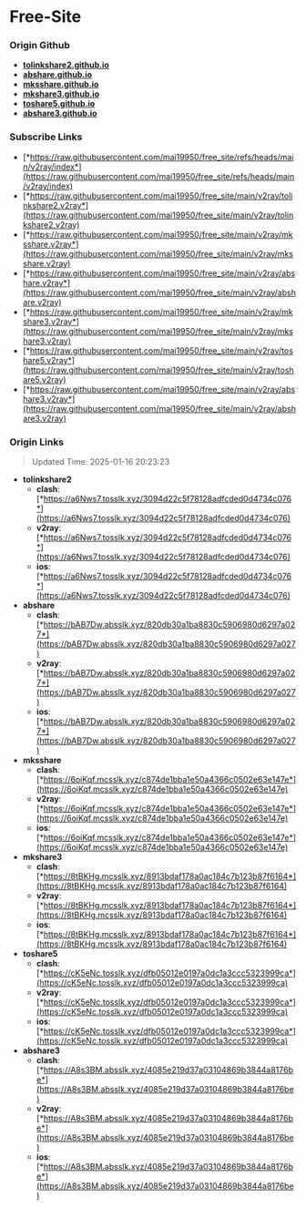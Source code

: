 # Free-Site

### Origin Github

- [**tolinkshare2.github.io**](https://github.com/tolinkshare2/tolinkshare2.github.io)
- [**abshare.github.io**](https://github.com/abshare/abshare.github.io)
- [**mksshare.github.io**](https://github.com/mksshare/mksshare.github.io)
- [**mkshare3.github.io**](https://github.com/mkshare3/mkshare3.github.io)
- [**toshare5.github.io**](https://github.com/toshare5/toshare5.github.io)
- [**abshare3.github.io**](https://github.com/abshare3/abshare3.github.io)

### Subscribe Links

- [*https://raw.githubusercontent.com/mai19950/free_site/refs/heads/main/v2ray/index*](https://raw.githubusercontent.com/mai19950/free_site/refs/heads/main/v2ray/index)
- [*https://raw.githubusercontent.com/mai19950/free_site/main/v2ray/tolinkshare2.v2ray*](https://raw.githubusercontent.com/mai19950/free_site/main/v2ray/tolinkshare2.v2ray)
- [*https://raw.githubusercontent.com/mai19950/free_site/main/v2ray/mksshare.v2ray*](https://raw.githubusercontent.com/mai19950/free_site/main/v2ray/mksshare.v2ray)
- [*https://raw.githubusercontent.com/mai19950/free_site/main/v2ray/abshare.v2ray*](https://raw.githubusercontent.com/mai19950/free_site/main/v2ray/abshare.v2ray)
- [*https://raw.githubusercontent.com/mai19950/free_site/main/v2ray/mkshare3.v2ray*](https://raw.githubusercontent.com/mai19950/free_site/main/v2ray/mkshare3.v2ray)
- [*https://raw.githubusercontent.com/mai19950/free_site/main/v2ray/toshare5.v2ray*](https://raw.githubusercontent.com/mai19950/free_site/main/v2ray/toshare5.v2ray)
- [*https://raw.githubusercontent.com/mai19950/free_site/main/v2ray/abshare3.v2ray*](https://raw.githubusercontent.com/mai19950/free_site/main/v2ray/abshare3.v2ray)

### Origin Links

> Updated Time: 2025-01-16 20:23:23

- **tolinkshare2**
  - **clash**: [*https://a6Nws7.tosslk.xyz/3094d22c5f78128adfcded0d4734c076*](https://a6Nws7.tosslk.xyz/3094d22c5f78128adfcded0d4734c076)
  - **v2ray**: [*https://a6Nws7.tosslk.xyz/3094d22c5f78128adfcded0d4734c076*](https://a6Nws7.tosslk.xyz/3094d22c5f78128adfcded0d4734c076)
  - **ios**: [*https://a6Nws7.tosslk.xyz/3094d22c5f78128adfcded0d4734c076*](https://a6Nws7.tosslk.xyz/3094d22c5f78128adfcded0d4734c076)
- **abshare**
  - **clash**: [*https://bAB7Dw.absslk.xyz/820db30a1ba8830c5906980d6297a027*](https://bAB7Dw.absslk.xyz/820db30a1ba8830c5906980d6297a027)
  - **v2ray**: [*https://bAB7Dw.absslk.xyz/820db30a1ba8830c5906980d6297a027*](https://bAB7Dw.absslk.xyz/820db30a1ba8830c5906980d6297a027)
  - **ios**: [*https://bAB7Dw.absslk.xyz/820db30a1ba8830c5906980d6297a027*](https://bAB7Dw.absslk.xyz/820db30a1ba8830c5906980d6297a027)
- **mksshare**
  - **clash**: [*https://6oiKqf.mcsslk.xyz/c874de1bba1e50a4366c0502e63e147e*](https://6oiKqf.mcsslk.xyz/c874de1bba1e50a4366c0502e63e147e)
  - **v2ray**: [*https://6oiKqf.mcsslk.xyz/c874de1bba1e50a4366c0502e63e147e*](https://6oiKqf.mcsslk.xyz/c874de1bba1e50a4366c0502e63e147e)
  - **ios**: [*https://6oiKqf.mcsslk.xyz/c874de1bba1e50a4366c0502e63e147e*](https://6oiKqf.mcsslk.xyz/c874de1bba1e50a4366c0502e63e147e)
- **mkshare3**
  - **clash**: [*https://8tBKHg.mcsslk.xyz/8913bdaf178a0ac184c7b123b87f6164*](https://8tBKHg.mcsslk.xyz/8913bdaf178a0ac184c7b123b87f6164)
  - **v2ray**: [*https://8tBKHg.mcsslk.xyz/8913bdaf178a0ac184c7b123b87f6164*](https://8tBKHg.mcsslk.xyz/8913bdaf178a0ac184c7b123b87f6164)
  - **ios**: [*https://8tBKHg.mcsslk.xyz/8913bdaf178a0ac184c7b123b87f6164*](https://8tBKHg.mcsslk.xyz/8913bdaf178a0ac184c7b123b87f6164)
- **toshare5**
  - **clash**: [*https://cK5eNc.tosslk.xyz/dfb05012e0197a0dc1a3ccc5323999ca*](https://cK5eNc.tosslk.xyz/dfb05012e0197a0dc1a3ccc5323999ca)
  - **v2ray**: [*https://cK5eNc.tosslk.xyz/dfb05012e0197a0dc1a3ccc5323999ca*](https://cK5eNc.tosslk.xyz/dfb05012e0197a0dc1a3ccc5323999ca)
  - **ios**: [*https://cK5eNc.tosslk.xyz/dfb05012e0197a0dc1a3ccc5323999ca*](https://cK5eNc.tosslk.xyz/dfb05012e0197a0dc1a3ccc5323999ca)
- **abshare3**
  - **clash**: [*https://A8s3BM.absslk.xyz/4085e219d37a03104869b3844a8176be*](https://A8s3BM.absslk.xyz/4085e219d37a03104869b3844a8176be)
  - **v2ray**: [*https://A8s3BM.absslk.xyz/4085e219d37a03104869b3844a8176be*](https://A8s3BM.absslk.xyz/4085e219d37a03104869b3844a8176be)
  - **ios**: [*https://A8s3BM.absslk.xyz/4085e219d37a03104869b3844a8176be*](https://A8s3BM.absslk.xyz/4085e219d37a03104869b3844a8176be)
